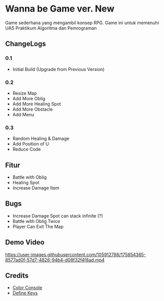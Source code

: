 # Wanna be Game ver. New
Game sederhana yang mengambil konsep RPG.
Game ini untuk memenuhi UAS Praktikum Algoritma dan Pemrograman

## ChangeLogs

### 0.1
* Initial Build (Upgrade from Previous Version)

### 0.2
* Resize Map
* Add More Oblig
* Add More Healing Spot
* Add More Obstacle
* Add Menu

### 0.3
* Random Healing & Damage
* Add Position of U
* Reduce Code

## Fitur
* Battle with Oblig
* Healing Spot
* Increase Damage Item

## Bugs
* Increase Damage Spot can stack infinite (?)
* Battle with Oblig Twice
* Player Can Exit The Map

## Demo Video
https://user-images.githubusercontent.com/105912788/175854385-8577ad0f-57d7-4826-94b4-d08f32f4f8ad.mp4

## Credits
* [Color Console](https://github.com/imfl/color-console)
* [Define Keys](https://upload.wikimedia.org/wikipedia/commons/3/34/Ps2_de_keyboard_scancode_set_1.svg)
